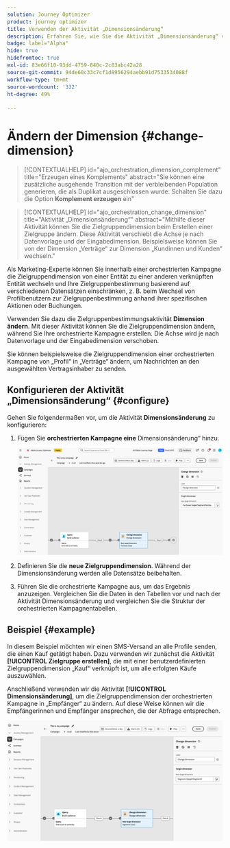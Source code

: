 ```yaml
---
solution: Journey Optimizer
product: journey optimizer
title: Verwenden der Aktivität „Dimensionsänderung“
description: Erfahren Sie, wie Sie die Aktivität „Dimensionsänderung“ verwenden
badge: label="Alpha"
hide: true
hidefromtoc: true
exl-id: 83e66f10-93dd-4759-840c-2c83abc42a28
source-git-commit: 94de60c33c7cf1d8956294aebb91d7533534088f
workflow-type: tm+mt
source-wordcount: '332'
ht-degree: 49%

---
```


# Ändern der Dimension {#change-dimension}

>[!CONTEXTUALHELP]
>id="ajo_orchestration_dimension_complement"
>title="Erzeugen eines Komplements"
>abstract="Sie können eine zusätzliche ausgehende Transition mit der verbleibenden Population generieren, die als Duplikat ausgeschlossen wurde. Schalten Sie dazu die Option **Komplement erzeugen** ein"

>[!CONTEXTUALHELP]
>id="ajo_orchestration_change_dimension"
>title="Aktivität „Dimensionsänderung“"
>abstract="Mithilfe dieser Aktivität können Sie die Zielgruppendimension beim Erstellen einer Zielgruppe ändern. Diese Aktivität verschiebt die Achse je nach Datenvorlage und der Eingabedimension. Beispielsweise können Sie von der Dimension „Verträge“ zur Dimension „Kundinnen und Kunden“ wechseln."

Als Marketing-Experte können Sie innerhalb einer orchestrierten Kampagne die Zielgruppendimension von einer Entität zu einer anderen verknüpften Entität wechseln und Ihre Zielgruppenbestimmung basierend auf verschiedenen Datensätzen einschränken, z. B. beim Wechsel von Profilbenutzern zur Zielgruppenbestimmung anhand ihrer spezifischen Aktionen oder Buchungen.

Verwenden Sie dazu die Zielgruppenbestimmungsaktivität **Dimension ändern**. Mit dieser Aktivität können Sie die Zielgruppendimension ändern, während Sie Ihre orchestrierte Kampagne erstellen. Die Achse wird je nach Datenvorlage und der Eingabedimension verschoben.

Sie können beispielsweise die Zielgruppendimension einer orchestrierten Kampagne von „Profil“ in „Verträge“ ändern, um Nachrichten an den ausgewählten Vertragsinhaber zu senden.

<!--
>[!IMPORTANT]
>
>Please note that the **[!UICONTROL Change Dimension]** and **[!UICONTROL Change Data source]** activities should not be added in one row. If you need to use both activities consecutively, make sure you include an **[!UICONTROL Enrichement]** activity in between them. This ensures proper execution and prevents potential conflicts or errors.-->

## Konfigurieren der Aktivität „Dimensionsänderung“ {#configure}

Gehen Sie folgendermaßen vor, um die Aktivität **Dimensionsänderung** zu konfigurieren:

1. Fügen Sie **orchestrierten Kampagne eine** Dimensionsänderung“ hinzu.

   ![](../assets/change-dimension.png)

1. Definieren Sie die **neue Zielgruppendimension**. Während der Dimensionsänderung werden alle Datensätze beibehalten.

1. Führen Sie die orchestrierte Kampagne aus, um das Ergebnis anzuzeigen. Vergleichen Sie die Daten in den Tabellen vor und nach der Aktivität Dimensionsänderung und vergleichen Sie die Struktur der orchestrierten Kampagnentabellen.

## Beispiel {#example}

In diesem Beispiel möchten wir einen SMS-Versand an alle Profile senden, die einen Kauf getätigt haben. Dazu verwenden wir zunächst die Aktivität **[!UICONTROL Zielgruppe erstellen]**, die mit einer benutzerdefinierten Zielgruppendimension „Kauf“ verknüpft ist, um alle erfolgten Käufe auszuwählen.

Anschließend verwenden wir die Aktivität **[!UICONTROL Dimensionsänderung]**, um die Zielgruppendimension der orchestrierten Kampagne in „Empfänger“ zu ändern. Auf diese Weise können wir die Empfängerinnen und Empfänger ansprechen, die der Abfrage entsprechen.

![](../assets/change-dimension-example.png)
